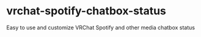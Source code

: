 # vrchat-spotify-chatbox-status
Easy to use and customize VRChat Spotify and other media chatbox status
